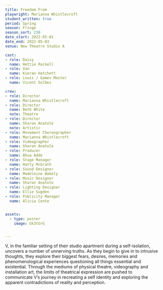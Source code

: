 ```yaml
---
title: Freedom From
playwright: Marianna Whistlecroft
student_written: true
period: Spring
season: Fringe
season_sort: 230
date_start: 2022-05-01
date_end: 2022-05-03
venue: New Theatre Studio A

cast:
- role: Daisy
  name: Hettie Rockell
- role: Van
  name: Kieran Hatchett
- role: Louis / Games Master
  name: Vicent Solbes

crew:
- role: Director
  name: Marianna Whistlecroft
- role: Director 
  name: Beth White
  note: Theatre
- role: Director
  name: Sharon Anatole
  note: Artistic
- role: Movement Choreographer
  name: Marianna Whistlecroft
- role: Videographer 
  name: Sharon Anatole
- role: Producer
  name: Akua Addo
- role: Stage Manager
  name: Hatty McGrath
- role: Sound Designer
  name: Madeleine Wakely
- role: Music Designer
  name: Sharon Anatole
- role: Lighting Designer
  name: Ellie Sugden  
- role: Publicity Manager
  name: Alicia Conte  


assets:
  - type: poster
    image: Gk3tGrG


---
```


V, in the familiar setting of their studio apartment during a self-isolation, uncovers a number of unnerving truths. As they begin to give in to intrusive thoughts, they explore their biggest fears, desires, memories and phenomenological experiences questioning all things essential and existential. Through the mediums of physical theatre, videography and installation art, the limits of theatrical expression are pushed to communicate V’s journey in recreating a self identity and exploring the apparent contradictions of reality and perception.

